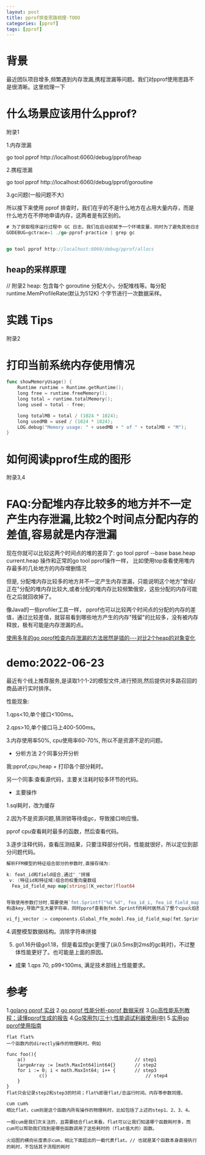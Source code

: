 ```yaml
---
layout: post
title: pprof排查思路梳理-TODO
categories: [pprof]
tags: [pprof]
---
```


# 背景
最近团队项目增多,频繁遇到内存泄漏,携程泄漏等问题。我们对pprof使用思路不是很清晰。这里梳理一下

# 什么场景应该用什么pprof?
附录1

1.内存泄漏

go tool pprof http://localhost:6060/debug/pprof/heap


2.携程泄漏

go tool pprof http://localhost:6060/debug/pprof/goroutine


3.gc问题(一般问题不大)

所以接下来使用 pprof 排查时，我们在乎的不是什么地方在占用大量内存，而是什么地方在不停地申请内存，这两者是有区别的。

```go
# 为了获取程序运行过程中 GC 日志，我们在启动前赋予一个环境变量，同时为了避免其他日志的干扰，使用 grep 筛选出 GC 日志查看：
GODEBUG=gctrace=1 ./go-pprof-practice | grep gc


go tool pprof http://localhost:6060/debug/pprof/allocs

```

## heap的采样原理
// 附录2
heap: 包含每个 goroutine 分配大小，分配堆栈等。每分配 runtime.MemProfileRate(默认为512K) 个字节进行一次数据采样。

# 实践 Tips
附录2

# 打印当前系统内存使用情况
```go
func showMemoryUsage() {
    Runtime runtime = Runtime.getRuntime();
    long free = runtime.freeMemory();
    long total = runtime.totalMemory();
    long used = total - free;

    long totalMB = total / (1024 * 1024);
    long usedMB = used / (1024 * 1024);
    LOG.debug("Memory usage: " + usedMB + " of " + totalMB + "M");
}
```

# 如何阅读pprof生成的图形
附录3,4


# FAQ:分配堆内存比较多的地方并不一定产生内存泄漏,比较2个时间点分配内存的差值,容易就是内存泄漏

现在你就可以比较这两个时间点的堆的差异了: go tool pprof --base base.heap current.heap
操作和正常的go tool pprof操作一样， 比如使用top查看使用堆内存最多的几处地方的内存增删情况


但是, 分配堆内存比较多的地方并不一定产生内存泄漏，只能说明这个地方"曾经/正在"分配的堆内存比较大,或者分配的堆内存比较频繁俄安，这些分配的内存可能在之后就回收掉了。

像Java的一些profiler工具一样， pprof也可以比较两个时间点的分配的内存的差值，通过比较差值，就容易看到哪些地方产生的内存"残留"的比较多，没有被内存释放，极有可能是内存泄漏的点。

[使用多年的go pprof检查内存泄漏的方法居然是错的---对比2个heap的对象变化](https://colobu.com/2019/08/20/use-pprof-to-compare-go-memory-usage/)


# demo:2022-06-23
最近有个线上推荐服务,是读取1个1-2的模型文件,进行预测,然后提供对多路召回的商品进行实时排序。

性能现象:

1.qps<10,单个接口<100ms。

2.qps>10,单个接口马上400-500ms。

3.内存使用率50%, cpu使用率60-70%, 所以不是资源不足的问题。

* 分析方法
2个同事分开分析

我:pprof,cpu,heap + 打印各个部分耗时。

另一个同事:查看源代码，主要关注耗时较多环节的代码。

* 主要操作

1.sql耗时，改为缓存

2.因为不是资源问题,猜测锁等待或gc，导致接口响应慢。

pprof cpu查看耗时最多的函数，然后查看代码。

3.逐步注释代码，查看压测结果，只要注释部分代码，性能就很好，所以定位到部分问题代码。

```go
解析FFM模型的特征组合部分的参数时,直接存储为:

k: feat_id和field组合,通过"_"拼接
 v: (特征id和特征域)组合的权重向量数组
  Fea_id_field_map map[string][K_vector]float64


导致使用参数打分时,需要使用`fmt.Sprintf("%d_%d", fea_id_i, fea_id_field_map[fea_id_j]`
构造key,导致产生大量字符串，同时pprof查看到fmt.Sprintf的耗时居然占了整个cpu火焰图的40%,所以想办法去掉整个字符串拼接

vi_fj_vector := components.Global_Ffm_model.Fea_id_field_map[fmt.Sprintf("%d_%d", fea_id_i, fea_id_field_map[fea_id_j])]
```

4.调整模型数据结构。消除字符串拼接

5. go1.16升级go1.18，但是看监控gc更慢了(从0.5ms到2ms的gc耗时)，不过整体性能更好了。也可能是上面的原因。


* 成果
1.qps 70, p99<100ms, 满足技术部线上性能要求。


# 参考
1.[golang pprof 实战](https://blog.wolfogre.com/posts/go-ppof-practice/)
2.[go pprof 性能分析-pprof 数据采样](https://wudaijun.com/2018/04/go-pprof/)
3.[Go高性能系列教程：读懂pprof生成的报告](https://zhuanlan.zhihu.com/p/376191268)
4.[Go常用包(三十):性能调试利器使用(中)](https://liuqh.icu/2021/11/17/go/package/30-pprof-2)
5.[实用go pprof使用指南](https://zhuanlan.zhihu.com/p/396363069)

```text
flat flat%
一个函数内的directly操作的物理耗时。例如

func foo(){
    a()                                        // step1
    largeArray := [math.MaxInt64]int64{}       // step2
    for i := 0; i < math.MaxInt64; i++ {       // step3
            c()                                    // step4
    }
}
flat只会记录step2和step3的时间；flat%即是flat/总运行时间。内存等参数同理。
```

```text
cum cum%
相比flat，cum则是这个函数内所有操作的物理耗时，比如包括了上述的step1、2、3、4。

一般cum是我们次关注的，且需要结合flat来看。flat可以让我们知道哪个函数耗时多，而cum可以帮助我们找到是哪些函数调用了这些耗时的（flat值大的）函数。
```

```text
火焰图的横向长度表示cum，相比下面超出的一截代表flat。// 也就是某个函数本身直接执行的耗时，不包括其子流程的耗时
```